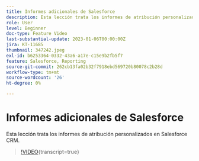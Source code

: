 ```yaml
---
title: Informes adicionales de Salesforce
description: Esta lección trata los informes de atribución personalizados en Salesforce CRM.
role: User
level: Beginner
doc-type: Feature Video
last-substantial-update: 2023-01-06T00:00:00Z
jira: KT-11685
thumbnail: 347242.jpeg
exl-id: b6253364-0332-43a6-a17e-c15e9b2fb5f7
feature: Salesforce, Reporting
source-git-commit: 262cb13fa02b32f7918ebd569720b80078c2b28d
workflow-type: tm+mt
source-wordcount: '26'
ht-degree: 0%

---
```


# Informes adicionales de Salesforce

Esta lección trata los informes de atribución personalizados en Salesforce CRM.

>[!VIDEO](https://video.tv.adobe.com/v/347242/?learn=on){transcript=true}
